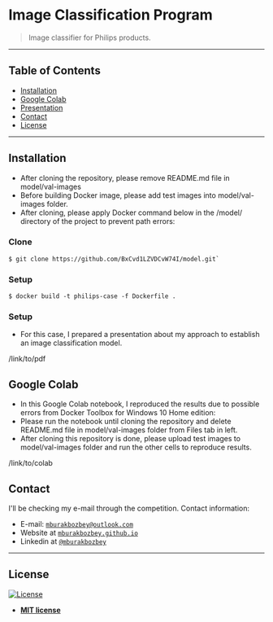 # Image Classification Program

> Image classifier for Philips products.

---
## Table of Contents

- [Installation](#installation)
- [Google Colab](#colab)
- [Presentation](#presentation)
- [Contact](#contact)
- [License](#license)

---

## Installation

- After cloning the repository, please remove README.md file in model/val-images
- Before building Docker image, please add test images into model/val-images folder.
- After cloning, please apply Docker command below in the /model/ directory of the project to prevent path errors:

### Clone

```shell
$ git clone https://github.com/BxCvd1LZVDCvW74I/model.git`
```
### Setup

```shell
$ docker build -t philips-case -f Dockerfile .
```
### Setup

- For this case, I prepared a presentation about my approach to establish an image classification model.

/link/to/pdf

## Google Colab

- In this Google Colab notebook, I reproduced the results due to possible errors from Docker Toolbox for Windows 10 Home edition:
- Please run the notebook until cloning the repository and delete README.md file in model/val-images folder from Files tab in left.
- After cloning this repository is done, please upload test images to model/val-images folder and run the other cells to reproduce results.

/link/to/colab

## Contact

I'll be checking my e-mail through the competition. Contact information:
- E-mail: <a href="mailto:mburakbozbey@outlook.com" target="_blank">`mburakbozbey@outlook.com`</a>
- Website at <a href="https://mburakbozbey.github.io/" target="_blank">`mburakbozbey.github.io`</a>
- Linkedin at <a href="https://www.linkedin.com/in/mburakbozbey/" target="_blank">`@mburakbozbey`</a>

---
## License

[![License](http://img.shields.io/:license-mit-blue.svg?style=flat-square)](http://badges.mit-license.org)

- **[MIT license](http://opensource.org/licenses/mit-license.php)**
